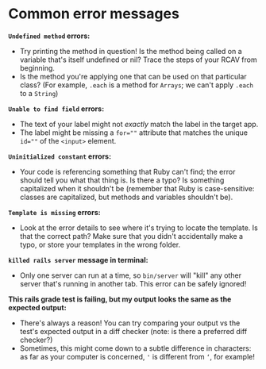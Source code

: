 # Common error messages

**`Undefined method` errors:** 
* Try printing the method in question! Is the method being called on a variable that's itself undefined or nil? Trace the steps of your RCAV from beginning.
* Is the method you're applying one that can be used on that particular class? (For example, `.each` is a method for `Arrays`; we can't apply `.each` to a `String`)

**`Unable to find field` errors:** 
* The text of your label might not *exactly* match the label in the target app.
* The label might be missing a `for=""` attribute that matches the unique `id=""` of the `<input>` element.

**`Uninitialized constant` errors:**
* Your code is referencing something that Ruby can't find; the error should tell you what that thing is. Is there a typo? Is something capitalized when it shouldn't be (remember that Ruby is case-sensitive: classes are capitalized, but methods and variables shouldn't be).

**`Template is missing` errors:**
* Look at the error details to see where it's trying to locate the template. Is that the correct path? Make sure that you didn't accidentally make a typo, or store your templates in the wrong folder. 

**`killed rails server` message in terminal:**
* Only one server can run at a time, so `bin/server` will "kill" any other server that's running in another tab. This error can be safely ignored!

**This rails grade test is failing, but my output looks the same as the expected output:**
* There's always a reason! You can try comparing your output vs the test's expected output in a diff checker (note: is there a preferred diff checker?)
* Sometimes, this might come down to a subtle difference in characters: as far as your computer is concerned, `'` is different from `‘`, for example!
